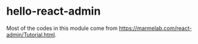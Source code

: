 # hello-react-admin

Most of the codes in this module come from https://marmelab.com/react-admin/Tutorial.html.
